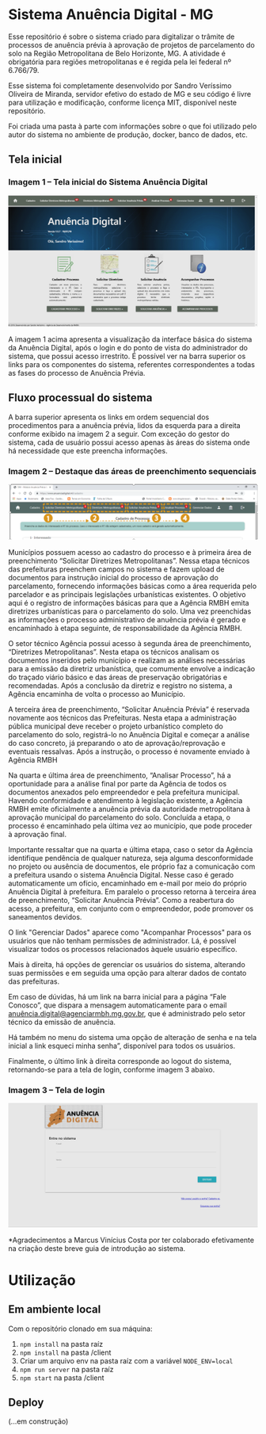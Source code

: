 # Sistema Anuência Digital - MG
  
Esse repositório é sobre o sistema criado para digitalizar o trâmite de processos de anuência prévia à aprovação de projetos de parcelamento do solo na Região Metropolitana de Belo Horizonte, MG. A atividade é obrigatória para regiões metropolitanas e é regida pela lei federal nº 6.766/79.

Esse sistema foi completamente desenvolvido por Sandro Veríssimo Oliveira de Miranda, servidor efetivo do estado de MG e seu código é livre para utilização e modificação, conforme licença MIT, disponível neste repositório.

Foi criada uma pasta à parte com informações sobre o que foi utilizado pelo autor do sistema no ambiente de produção, docker, banco de dados, etc.

## Tela inicial

### Imagem 1 – Tela inicial do Sistema Anuência Digital

![Alt text](/client/public/images/1.png?raw=true "Tela inicial")

A imagem 1 acima apresenta a visualização da interface básica do sistema da Anuência Digital, após o login e do ponto de vista do administrador do sistema, que possui acesso irrestrito. É possível ver na barra superior os links para os componentes do sistema, referentes correspondentes a todas as fases do processo de Anuência Prévia.

## Fluxo processual do sistema

A barra superior apresenta os links em ordem sequencial dos procedimentos para a anuência prévia, lidos da esquerda para a direita conforme exibido na imagem 2 a seguir. Com exceção do gestor do sistema, cada de usuário possui acesso apenas às áreas do sistema onde há necessidade que este preencha informações.

### Imagem 2 – Destaque das áreas de preenchimento sequenciais

![Alt text](/client/public/images/2.png?raw=true "Tela inicial")

Municípios possuem acesso ao cadastro do processo e à primeira área de preenchimento “Solicitar Diretrizes Metropolitanas”. Nessa etapa técnicos das prefeituras preenchem campos no sistema e fazem upload de documentos para instrução inicial do processo de aprovação do parcelamento, fornecendo informações básicas como a área requerida pelo parcelador e as principais legislações urbanísticas existentes. O objetivo aqui é o registro de informações básicas para que a Agência RMBH emita diretrizes urbanísticas para o parcelamento do solo. Uma vez preenchidas as informações o processo administrativo de anuência prévia é gerado e encaminhado à etapa seguinte, de responsabilidade da Agência RMBH.

O setor técnico Agência possui acesso à segunda área de preenchimento, “Diretrizes Metropolitanas”. Nesta etapa os técnicos analisam os documentos inseridos pelo município e realizam as análises necessárias para a emissão da diretriz urbanística, que comumente envolve a indicação do traçado viário básico e das áreas de preservação obrigatórias e recomendadas. Após a conclusão da diretriz e registro no sistema, a Agência encaminha de volta o processo ao Município.

A terceira área de preenchimento, “Solicitar Anuência Prévia” é reservada novamente aos técnicos das Prefeituras. Nesta etapa a administração pública municipal deve receber o projeto urbanístico completo do parcelamento do solo, registrá-lo no Anuência Digital e começar a análise do caso concreto, já preparando o ato de aprovação/reprovação e eventuais ressalvas. Após a instrução, o processo é novamente enviado à Agência RMBH

Na quarta e última área de preenchimento, “Analisar Processo”, há a oportunidade para a análise final por parte da Agência de todos os documentos anexados pelo empreendedor e pela prefeitura municipal. Havendo conformidade e atendimento à legislação existente, a Agência RMBH emite oficialmente a anuência prévia da autoridade metropolitana à aprovação municipal do parcelamento do solo. Concluída a etapa, o processo é encaminhado pela última vez ao município, que pode proceder à aprovação final.

Importante ressaltar que na quarta e última etapa, caso o setor da Agência identifique pendência de qualquer natureza, seja alguma desconformidade no projeto ou ausência de documentos, ele próprio faz a comunicação com a prefeitura usando o sistema Anuência Digital. Nesse caso é gerado automaticamente um ofício, encaminhado em e-mail por meio do próprio Anuência Digital à prefeitura. Em paralelo o processo retorna à terceira área de preenchimento, “Solicitar Anuência Prévia”. Como a reabertura do acesso, a prefeitura, em conjunto com o empreendedor, pode promover os saneamentos devidos.

O link "Gerenciar Dados" aparece como "Acompanhar Processos" para os usuários que não tenham permissões de administrador. Lá, é possível visualizar todos os processos relacionados àquele usuário específico.

Mais à direita, há opções de gerenciar os usuários do sistema, alterando suas permissões e em seguida uma opção para alterar dados de contato das prefeituras.

Em caso de dúvidas, há um link na barra inicial para a página “Fale Conosco”, que dispara a mensagem automaticamente para o email anuência.digital@agenciarmbh.mg.gov.br, que é administrado pelo setor técnico da emissão de anuência.

Há também no menu do sistema uma opção de alteração de senha e na tela inicial a link esqueci minha senha”, disponível para todos os usuários.

Finalmente, o último link à direita corresponde ao logout do sistema, retornando-se para a tela de login, conforme imagem 3 abaixo.

### Imagem 3 – Tela de login

![Alt text](/client/public/images/3.png?raw=true "Tela inicial")

*Agradecimentos a Marcus Vinícius Costa por ter colaborado efetivamente na criação deste breve guia de introdução ao sistema.

# Utilização
## Em ambiente local
Com o repositório clonado em sua máquina:
1. `npm install` na pasta raíz
2. `npm install` na pasta /client
2. Criar um arquivo env na pasta raíz com a variável `NODE_ENV=local`
3. `npm run server` na pasta raíz
4. `npm start` na pasta /client

## Deploy
(...em construção)